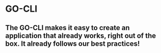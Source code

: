 # GO-CLI
   
   
## The GO-CLI makes it easy to create an application that already works, right out of the box. It already follows our best practices!